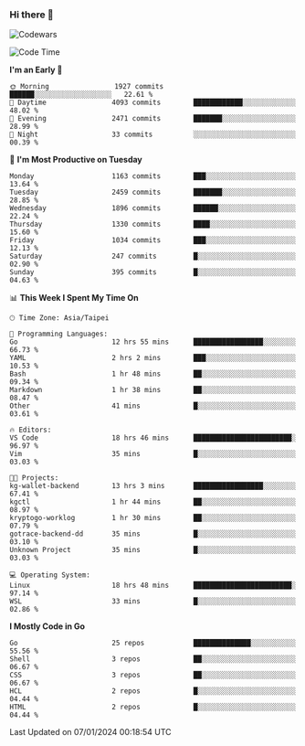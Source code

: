 ### Hi there 👋

![Codewars](https://www.codewars.com/users/omegaatt36/badges/small)

<!--START_SECTION:waka-->
![Code Time](http://img.shields.io/badge/Code%20Time-2%2C057%20hrs%2024%20mins-blue)

**I'm an Early 🐤** 

```text
🌞 Morning                1927 commits        ██████░░░░░░░░░░░░░░░░░░░   22.61 % 
🌆 Daytime                4093 commits        ████████████░░░░░░░░░░░░░   48.02 % 
🌃 Evening                2471 commits        ███████░░░░░░░░░░░░░░░░░░   28.99 % 
🌙 Night                  33 commits          ░░░░░░░░░░░░░░░░░░░░░░░░░   00.39 % 
```
📅 **I'm Most Productive on Tuesday** 

```text
Monday                   1163 commits        ███░░░░░░░░░░░░░░░░░░░░░░   13.64 % 
Tuesday                  2459 commits        ███████░░░░░░░░░░░░░░░░░░   28.85 % 
Wednesday                1896 commits        ██████░░░░░░░░░░░░░░░░░░░   22.24 % 
Thursday                 1330 commits        ████░░░░░░░░░░░░░░░░░░░░░   15.60 % 
Friday                   1034 commits        ███░░░░░░░░░░░░░░░░░░░░░░   12.13 % 
Saturday                 247 commits         █░░░░░░░░░░░░░░░░░░░░░░░░   02.90 % 
Sunday                   395 commits         █░░░░░░░░░░░░░░░░░░░░░░░░   04.63 % 
```


📊 **This Week I Spent My Time On** 

```text
🕑︎ Time Zone: Asia/Taipei

💬 Programming Languages: 
Go                       12 hrs 55 mins      █████████████████░░░░░░░░   66.73 % 
YAML                     2 hrs 2 mins        ███░░░░░░░░░░░░░░░░░░░░░░   10.53 % 
Bash                     1 hr 48 mins        ██░░░░░░░░░░░░░░░░░░░░░░░   09.34 % 
Markdown                 1 hr 38 mins        ██░░░░░░░░░░░░░░░░░░░░░░░   08.47 % 
Other                    41 mins             █░░░░░░░░░░░░░░░░░░░░░░░░   03.61 % 

🔥 Editors: 
VS Code                  18 hrs 46 mins      ████████████████████████░   96.97 % 
Vim                      35 mins             █░░░░░░░░░░░░░░░░░░░░░░░░   03.03 % 

🐱‍💻 Projects: 
kg-wallet-backend        13 hrs 3 mins       █████████████████░░░░░░░░   67.41 % 
kgctl                    1 hr 44 mins        ██░░░░░░░░░░░░░░░░░░░░░░░   08.97 % 
kryptogo-worklog         1 hr 30 mins        ██░░░░░░░░░░░░░░░░░░░░░░░   07.79 % 
gotrace-backend-dd       35 mins             █░░░░░░░░░░░░░░░░░░░░░░░░   03.10 % 
Unknown Project          35 mins             █░░░░░░░░░░░░░░░░░░░░░░░░   03.03 % 

💻 Operating System: 
Linux                    18 hrs 48 mins      ████████████████████████░   97.14 % 
WSL                      33 mins             █░░░░░░░░░░░░░░░░░░░░░░░░   02.86 % 
```

**I Mostly Code in Go** 

```text
Go                       25 repos            ██████████████░░░░░░░░░░░   55.56 % 
Shell                    3 repos             ██░░░░░░░░░░░░░░░░░░░░░░░   06.67 % 
CSS                      3 repos             ██░░░░░░░░░░░░░░░░░░░░░░░   06.67 % 
HCL                      2 repos             █░░░░░░░░░░░░░░░░░░░░░░░░   04.44 % 
HTML                     2 repos             █░░░░░░░░░░░░░░░░░░░░░░░░   04.44 % 
```




 Last Updated on 07/01/2024 00:18:54 UTC
<!--END_SECTION:waka-->

<!--
**omegaatt36/omegaatt36** is a ✨ _special_ ✨ repository because its `README.md` (this file) appears on your GitHub profile.

Here are some ideas to get you started:

- 🔭 I’m currently working on ...
- 🌱 I’m currently learning ...
- 👯 I’m looking to collaborate on ...
- 🤔 I’m looking for help with ...
- 💬 Ask me about ...
- 📫 How to reach me: ...
- 😄 Pronouns: ...
- ⚡ Fun fact: ...
-->
